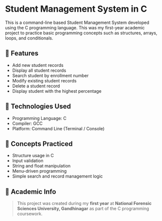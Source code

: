 # Student Management System in C

This is a command-line based Student Management System developed using the C programming language. This was my first-year academic project to practice basic programming concepts such as structures, arrays, loops, and conditionals.

## 📌 Features

- Add new student records
- Display all student records
- Search student by enrollment number
- Modify existing student records
- Delete a student record
- Display student with the highest percentage

## 📁 Technologies Used

- Programming Language: C
- Compiler: GCC
- Platform: Command Line (Terminal / Console)

## 🧠 Concepts Practiced

- Structure usage in C
- Input validation
- String and float manipulation
- Menu-driven programming
- Simple search and record management logic


## 🏫 Academic Info

> This project was created during my **first year** at **National Forensic Sciences University, Gandhinagar** as part of the C programming coursework.
